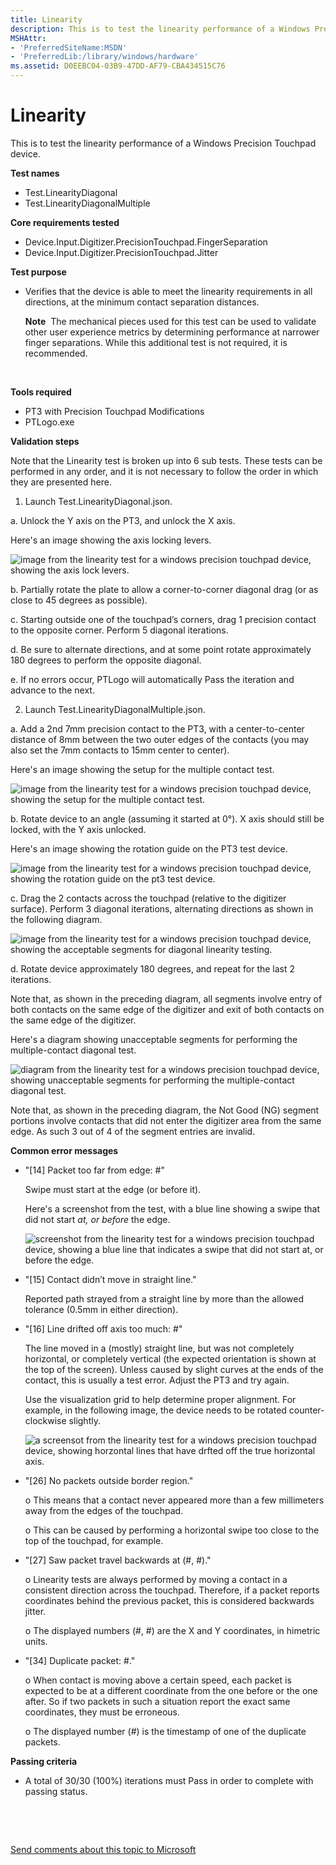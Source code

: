 ```yaml
---
title: Linearity
description: This is to test the linearity performance of a Windows Precision Touchpad device.
MSHAttr:
- 'PreferredSiteName:MSDN'
- 'PreferredLib:/library/windows/hardware'
ms.assetid: D0EEBC04-03B9-47DD-AF79-CBA434515C76
---
```


# Linearity


This is to test the linearity performance of a Windows Precision Touchpad device.

**Test names**

-   Test.LinearityDiagonal
-   Test.LinearityDiagonalMultiple

**Core requirements tested**

-   Device.Input.Digitizer.PrecisionTouchpad.FingerSeparation
-   Device.Input.Digitizer.PrecisionTouchpad.Jitter

**Test purpose**

-   Verifies that the device is able to meet the linearity requirements in all directions, at the minimum contact separation distances.

    **Note**  The mechanical pieces used for this test can be used to validate other user experience metrics by determining performance at narrower finger separations. While this additional test is not required, it is recommended.

     

**Tools required**

-   PT3 with Precision Touchpad Modifications
-   PTLogo.exe

**Validation steps**

Note that the Linearity test is broken up into 6 sub tests. These tests can be performed in any order, and it is not necessary to follow the order in which they are presented here.

1. Launch Test.LinearityDiagonal.json.

a. Unlock the Y axis on the PT3, and unlock the X axis.

Here's an image showing the axis locking levers.

![image from the linearity test for a windows precision touchpad device, showing the axis lock levers.](../images/precision-test-axislock.png)

b. Partially rotate the plate to allow a corner-to-corner diagonal drag (or as close to 45 degrees as possible).

c. Starting outside one of the touchpad’s corners, drag 1 precision contact to the opposite corner. Perform 5 diagonal iterations.

d. Be sure to alternate directions, and at some point rotate approximately 180 degrees to perform the opposite diagonal.

e. If no errors occur, PTLogo will automatically Pass the iteration and advance to the next.

2. Launch Test.LinearityDiagonalMultiple.json.

a. Add a 2nd 7mm precision contact to the PT3, with a center-to-center distance of 8mm between the two outer edges of the contacts (you may also set the 7mm contacts to 15mm center to center).

Here's an image showing the setup for the multiple contact test.

![image from the linearity test for a windows precision touchpad device, showing the setup for the multiple contact test.](../images/precision-test-linmultiple.png)

b. Rotate device to an angle (assuming it started at 0°). X axis should still be locked, with the Y axis unlocked.

Here's an image showing the rotation guide on the PT3 test device.

![image from the linearity test for a windows precision touchpad device, showing the rotation guide on the pt3 test device.](../images/precision-test-pt3rotguide.png)

c. Drag the 2 contacts across the touchpad (relative to the digitizer surface). Perform 3 diagonal iterations, alternating directions as shown in the following diagram.

![image from the linearity test for a windows precision touchpad device, showing the acceptable segments for diagonal linearity testing.](../images/precision-test-diaglinyes.png)

d. Rotate device approximately 180 degrees, and repeat for the last 2 iterations.

Note that, as shown in the preceding diagram, all segments involve entry of both contacts on the same edge of the digitizer and exit of both contacts on the same edge of the digitizer.

Here's a diagram showing unacceptable segments for performing the multiple-contact diagonal test.

![diagram from the linearity test for a windows precision touchpad device, showing unacceptable segments for performing the multiple-contact diagonal test.](../images/precision-test-diaglinno.png)

Note that, as shown in the preceding diagram, the Not Good (NG) segment portions involve contacts that did not enter the digitizer area from the same edge. As such 3 out of 4 of the segment entries are invalid.

**Common error messages**

-   "\[14\] Packet too far from edge: \#"

    Swipe must start at the edge (or before it).

    Here's a screenshot from the test, with a blue line showing a swipe that did not start *at, or before* the edge.

    ![screenshot from the linearity test for a windows precision touchpad device, showing a blue line that indicates a swipe that did not start at, or before the edge.](../images/precision-test-packetfar.png)

-   "\[15\] Contact didn’t move in straight line."

    Reported path strayed from a straight line by more than the allowed tolerance (0.5mm in either direction).

-   "\[16\] Line drifted off axis too much: \#"

    The line moved in a (mostly) straight line, but was not completely horizontal, or completely vertical (the expected orientation is shown at the top of the screen). Unless caused by slight curves at the ends of the contact, this is usually a test error. Adjust the PT3 and try again.

    Use the visualization grid to help determine proper alignment. For example, in the following image, the device needs to be rotated counter-clockwise slightly.

    ![a screensot from the linearity test for a windows precision touchpad device, showing horzontal lines that have drfted off the true horizontal axis.](../images/precision-test-offaxis.png)

-   "\[26\] No packets outside border region."

    o This means that a contact never appeared more than a few millimeters away from the edges of the touchpad.

    o This can be caused by performing a horizontal swipe too close to the top of the touchpad, for example.

-   "\[27\] Saw packet travel backwards at (\#, \#)."

    o Linearity tests are always performed by moving a contact in a consistent direction across the touchpad. Therefore, if a packet reports coordinates behind the previous packet, this is considered backwards jitter.

    o The displayed numbers (\#, \#) are the X and Y coordinates, in himetric units.

-   "\[34\] Duplicate packet: \#."

    o When contact is moving above a certain speed, each packet is expected to be at a different coordinate from the one before or the one after. So if two packets in such a situation report the exact same coordinates, they must be erroneous.

    o The displayed number (\#) is the timestamp of one of the duplicate packets.

**Passing criteria**

-   A total of 30/30 (100%) iterations must Pass in order to complete with passing status.

 

 

[Send comments about this topic to Microsoft](mailto:wsddocfb@microsoft.com?subject=Documentation%20feedback%20%5Bp_WEG_Hardware\p_weg_hardware%5D:%20Linearity%20%20RELEASE:%20%2811/28/2016%29&body=%0A%0APRIVACY%20STATEMENT%0A%0AWe%20use%20your%20feedback%20to%20improve%20the%20documentation.%20We%20don't%20use%20your%20email%20address%20for%20any%20other%20purpose,%20and%20we'll%20remove%20your%20email%20address%20from%20our%20system%20after%20the%20issue%20that%20you're%20reporting%20is%20fixed.%20While%20we're%20working%20to%20fix%20this%20issue,%20we%20might%20send%20you%20an%20email%20message%20to%20ask%20for%20more%20info.%20Later,%20we%20might%20also%20send%20you%20an%20email%20message%20to%20let%20you%20know%20that%20we've%20addressed%20your%20feedback.%0A%0AFor%20more%20info%20about%20Microsoft's%20privacy%20policy,%20see%20http://privacy.microsoft.com/default.aspx. "Send comments about this topic to Microsoft")




